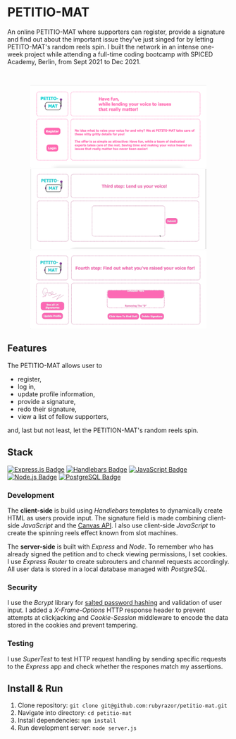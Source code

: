 # PETITIO-MAT

An online PETITIO-MAT where supporters can register, provide a signature and find out about the important issue they've just singed for by letting PETITO-MAT's random reels spin. I built the network in an intense one-week project while attending a full-time coding bootcamp with SPICED Academy, Berlin, from Sept 2021 to Dec 2021.


</br>

<p align="center">
<img src="/readme-material/landing-page.png" width="400"  alt="Landing page">
<img src="/readme-material/signature.gif" width="400" alt="Signature section">
<img src="/readme-material/slot-machine-spin.gif" width="400" alt="Comment section">
</p>

## Features

The PETITIO-MAT allows user to

- register,
- log in,
- update profile information,
- provide a signature,
- redo their signature,
- view a list of fellow supporters,

and, last but not least, let the PETITION-MAT's random reels spin.

## Stack

[![Express.js Badge](https://img.shields.io/badge/-Express.js-000000?style=for-the-badge&labelColor=f7efef&logo=express&logoColor=000000)](#)
[![Handlebars Badge](https://img.shields.io/badge/-Handlebars.js-000000?style=for-the-badge&labelColor=f7efef&logo=handlebars.js&logoColor=000000)](#)
[![JavaScript Badge](https://img.shields.io/badge/-JavaScript-F0DB4F?style=for-the-badge&labelColor=302d2d&logo=javascript&logoColor=F0DB4F)](#)
[![Node.js Badge](https://img.shields.io/badge/-Node.js-3C873A?style=for-the-badge&labelColor=302d2d&logo=node.js&logoColor=3C873A)](#)
[![PostgreSQL Badge](https://img.shields.io/badge/-PostgreSQL-4169E1?style=for-the-badge&labelColor=f7efef&logo=postgreSQL&logoColor=4169E1)](#)

### Development

The **client-side** is build using _Handlebars_ templates to dynamically create HTML as users provide input. The signature field is made combining client-side _JavaScript_ and the [Canvas API](https://developer.mozilla.org/en-US/docs/Web/API/Canvas_API). I also use client-side _JavaScript_ to create the spinning reels effect known from slot machines. 

The **server-side** is built with _Express_ and _Node_. To remember who has already signed the petition and to check viewing permissions, I set cookies. I use _Express Router_ to create subrouters and channel requests accordingly. All user data is stored in a local database managed with _PostgreSQL_.

### Security

I use the _Bcrypt_ library for [salted password hashing](https://crackstation.net/hashing-security.htm#normalhashing) and validation of user input. I added a _X-Frame-Options_ HTTP response header to prevent attempts at clickjacking and _Cookie-Session_ middleware to encode the data stored in the cookies and prevent tampering.

### Testing

I use _SuperTest_ to test HTTP request handling by sending specific requests to the _Express_ app and check whether the respones match my assertions.

## Install & Run

1. Clone repository: `git clone git@github.com:rubyrazor/petitio-mat.git`
2. Navigate into directory: `cd petitio-mat`
3. Install dependencies: `npm install`
4. Run development server: `node server.js`
